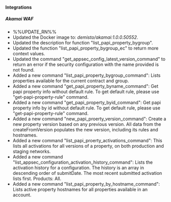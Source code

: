 
#### Integrations

##### Akamai WAF

- %%UPDATE_RN%%
- Updated the Docker image to: *demisto/akamai:1.0.0.50552*.
- Updated the description for function "list_papi_property_bygroup".
- Updated the function "list_papi_property_bygroup_ec" to return more context values.
- Updated the command "get_appsec_config_latest_version_command" to return an error if the security configuration with the name provided is not found.
- Added a new command "list_papi_property_bygroup_command": Lists properties available for the current contract and group.
- Added a new command "get_papi_property_byname_command": Get papi property info without default rule. To get default rule, please use "get-papi-property-rule" command.
- Added a new command "get_papi_property_byid_command": Get papi property info by id without default rule. To get default rule, please use "get-papi-property-rule" command.
- Added a new command "new_papi_proerty_version_command": Create a new property version based on any previous version. All data from the createFromVersion populates the new version, including its rules and hostnames.
- Added a new command "list_papi_proerty_activations_command": This lists all activations for all versions of a property, on both production and staging networks.
- Added a new command "list_appsec_configuration_activation_history_command": Lists the activation history for a configuration. The history is an array in descending order of submitDate. The most recent submitted activation lists first. Products: All.
- Added a new command "list_papi_property_by_hostname_command": Lists active property hostnames for all properties available in an account.
